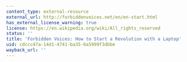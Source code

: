```yaml
---
content_type: external-resource
external_url: http://forbiddenvoices.net/en/en-start.html
has_external_license_warning: true
license: https://en.wikipedia.org/wiki/All_rights_reserved
status: ''
title: 'Forbidden Voices: How to Start a Revolution with a Laptop'
uid: cdccc47a-14d1-4741-ba35-6a5999f3dbbe
wayback_url: ''
---
```

